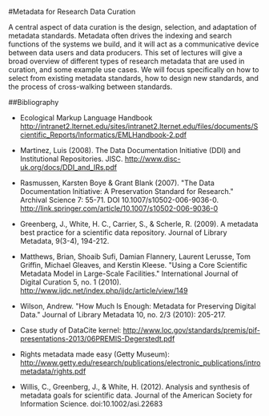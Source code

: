 #Metadata for Research Data Curation

A central aspect of data curation is the design, selection, and adaptation of metadata standards. Metadata often drives the indexing and search functions of the systems we build, and it will act as a communicative device between data users and data producers. This set of lectures  will give a broad overview of different types of research metadata that are used in curation, and some example use cases. We will focus specifically on how to select from existing metadata standards, how to design new standards, and the process of cross-walking between standards. 

##Bibliography

- Ecological Markup Language Handbook
http://intranet2.lternet.edu/sites/intranet2.lternet.edu/files/documents/Scientific_Reports/Informatics/EMLHandbook-2.pdf

- Martinez, Luis (2008). The Data Documentation Initiative (DDI) and Institutional Repositories. JISC.
http://www.disc-uk.org/docs/DDI_and_IRs.pdf

- Rasmussen, Karsten Boye & Grant Blank (2007). "The Data Documentation Initiative: A Preservation Standard for Research." Archival Science 7: 55-71. DOI 10.1007/s10502-006-9036-0.
http://link.springer.com/article/10.1007/s10502-006-9036-0

- Greenberg, J., White, H. C., Carrier, S., & Scherle, R. (2009). A metadata best practice for a scientific data repository. Journal of Library Metadata, 9(3-4), 194-212.

- Matthews, Brian, Shoaib Sufi, Damian Flannery, Laurent Lerusse, Tom Griffin, Michael Gleaves, and Kerstin Kleese. "Using a Core Scientific Metadata Model in Large-Scale Facilities." International Journal of Digital Curation 5, no. 1 (2010). http://www.ijdc.net/index.php/ijdc/article/view/149

- Wilson, Andrew. "How Much Is Enough: Metadata for Preserving Digital Data." Journal of Library Metadata 10, no. 2/3 (2010): 205-217.

- Case study of DataCite kernel: http://www.loc.gov/standards/premis/pif-presentations-2013/06PREMIS-Degerstedt.pdf

- Rights metadata made easy (Getty Museum): http://www.getty.edu/research/publications/electronic_publications/intrometadata/rights.pdf

- Willis, C., Greenberg, J., & White, H. (2012). Analysis and synthesis of metadata goals for scientific data. Journal of the American Society for Information Science. doi:10.1002/asi.22683
